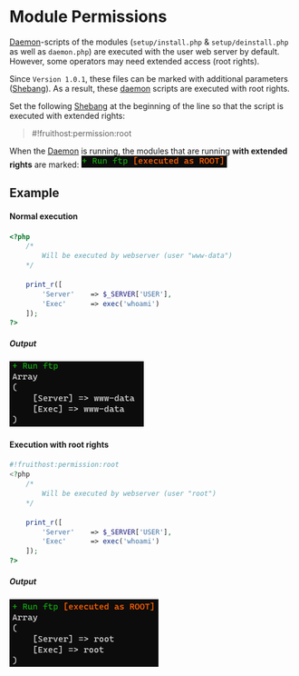 # Module Permissions
[Daemon](https://github.com/fruithost/Binary)-scripts of the modules (`setup/install.php` & `setup/deinstall.php` as well as `daemon.php`) are executed with the user web server by default. However, some operators may need extended access (root rights).

Since `Version 1.0.1`, these files can be marked with additional parameters ([Shebang](https://en.wikipedia.org/wiki/Shebang_(Unix))). As a result, these [daemon](https://github.com/fruithost/Binary) scripts are executed with root rights.

Set the following [Shebang](https://en.wikipedia.org/wiki/Shebang_(Unix)) at the beginning of the line so that the script is executed with extended rights:
> #!fruithost:permission:root

When the [Daemon](https://github.com/fruithost/Binary) is running, the modules that are running **with extended rights** are marked:
![EXECUTING_PREVIEW](../Images/Modules/EXECUTING_PREVIEW.PNG)

## Example
#### Normal execution
```php
<?php
    /*
        Will be executed by webserver (user "www-data")
    */
	
    print_r([
		'Server'	=> $_SERVER['USER'],
		'Exec'		=> exec('whoami')
	]);
?>
```
##### Output
![EXECUTING_DEFAULT](../Images/Modules/EXECUTING_DEFAULT.PNG)

#### Execution with root rights
```php
#!fruithost:permission:root
<?php
    /*
        Will be executed by webserver (user "root")
    */

	print_r([
		'Server'	=> $_SERVER['USER'],
		'Exec'		=> exec('whoami')
	]);
?>
```
##### Output
![EXECUTING_ROOT](../Images/Modules/EXECUTING_ROOT.PNG)
